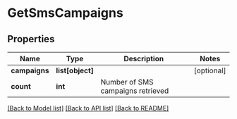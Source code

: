 # GetSmsCampaigns

## Properties
Name | Type | Description | Notes
------------ | ------------- | ------------- | -------------
**campaigns** | **list[object]** |  | [optional] 
**count** | **int** | Number of SMS campaigns retrieved | 

[[Back to Model list]](../README.md#documentation-for-models) [[Back to API list]](../README.md#documentation-for-api-endpoints) [[Back to README]](../README.md)

